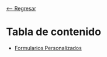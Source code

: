 [<-- Regresar]()

# Tabla de contenido

* [Formularios Personalizados](https://github.com/DavidTorresBrandlive/more-docs/blob/master/es/FORMULARIOS-PERSONALIZADOS.md)
